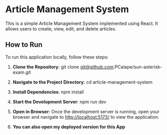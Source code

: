 # Article Management System

This is a simple Article Management System implemented using React. It allows users to create, view, edit, and delete articles.

## How to Run

To run this application locally, follow these steps:

1. **Clone the Repository**: 
git clone git@github.com:PCalape/sun-asterisk-exam.git

2. **Navigate to the Project Directory**:
cd article-management-system

3. **Install Dependencies**:
npm install

4. **Start the Development Server**:
npm run dev

5. **Open in Browser**:
Once the development server is running, open your browser and navigate to [http://localhost:5173/](http://localhost:5173/) to view the application.

6. **You can also open my deployed version for this App**
